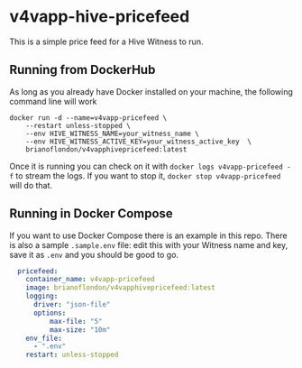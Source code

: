 # v4vapp-hive-pricefeed
This is a simple price feed for a Hive Witness to run.

## Running from DockerHub

As long as you already have Docker installed on your machine, the following command line will work

```shell
docker run -d --name=v4vapp-pricefeed \
    --restart unless-stopped \
    --env HIVE_WITNESS_NAME=your_witness_name \
    --env HIVE_WITNESS_ACTIVE_KEY=your_witness_active_key  \
    brianoflondon/v4vapphivepricefeed:latest
```

Once it is running you can check on it with `docker logs v4vapp-pricefeed -f` to stream the logs. If you want to stop it, `docker stop v4vapp-pricefeed` will do that.

## Running in Docker Compose

If you want to use Docker Compose there is an example in this repo. There is also a sample `.sample.env` file: edit this with your Witness name and key, save it as `.env` and you should be good to go.

```yaml
  pricefeed:
    container_name: v4vapp-pricefeed
    image: brianoflondon/v4vapphivepricefeed:latest
    logging:
      driver: "json-file"
      options:
          max-file: "5"
          max-size: "10m"
    env_file:
      - ".env"
    restart: unless-stopped
```
